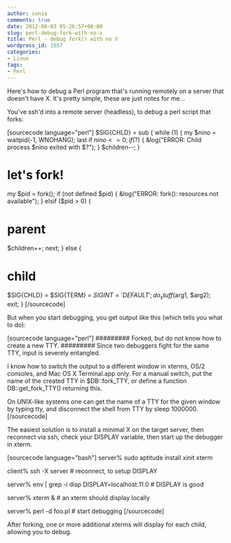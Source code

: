 ```yaml
---
author: sonia
comments: true
date: 2012-08-03 05:26:57+00:00
slug: perl-debug-fork-with-no-x
title: Perl - debug fork() with no X
wordpress_id: 1657
categories:
- Linux
tags:
- Perl
---
```


Here's how to debug a Perl program that's running remotely on a server that doesn't have X. It's pretty simple, these are just notes for me...

You've ssh'd into a remote server (headless), to debug a perl script that forks:

[sourcecode language="perl"]
$SIG{CHLD} = sub {
  while (1) {
    my $nino = waitpid(-1, WNOHANG);
    last if $nino <= 0;
    if ($?) {
      &log("ERROR: Child process $nino exited with $?");
    }
    $children--;
  }

# let's fork!
my $pid = fork();
if (not defined $pid) {
  &log("ERROR: fork(): resources not available");
}
elsif ($pid > 0) {
  # parent
  $children++;
  next;
}
else {
  # child
  $SIG{CHLD} = $SIG{TERM} = $SIG{INT} = 'DEFAULT';
  do_stuff($arg1, $arg2);
  exit;
}
[/sourcecode]

But when you start debugging, you get output like this (which tells you what to do):

[sourcecode language="perl"]
######### Forked, but do not know how to create a new TTY. #########
  Since two debuggers fight for the same TTY, input is severely entangled.

  I know how to switch the output to a different window in xterms, OS/2
  consoles, and Mac OS X Terminal.app only.  For a manual switch, put the name
  of the created TTY in $DB::fork_TTY, or define a function
  DB::get_fork_TTY() returning this.

  On UNIX-like systems one can get the name of a TTY for the given window
  by typing tty, and disconnect the shell from TTY by sleep 1000000.
[/sourcecode]

The easiest solution is to install a minimal X on the target server, then reconnect via ssh, check your DISPLAY variable, then start up the debugger in xterm.

[sourcecode language="bash"]
server% sudo aptitude install xinit xterm

client% ssh -X server                # reconnect, to setup DISPLAY

server% env | grep -i disp
DISPLAY=localhost:11.0               # DISPLAY is good

server% xterm &                      # an xterm should display locally

server% perl -d foo.pl               # start debugging
[/sourcecode]

After forking, one or more additional xterms will display for each child, allowing you to debug.


